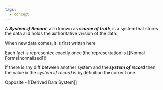 ```yaml
---
tags:
  - concept
---
```

A ***System of Record***, also known as ***source of truth***, is a system that stores the data and holds the authoritative version of the data.

When new data comes, it is first written here

Each fact is represented exactly once (the representation is [[Normal Forms|normalized]])

If there is any diff between another system and the ***system of record*** then the value in the *system of record* is by definition the correct one

Opposite - [[Derived Data System]]